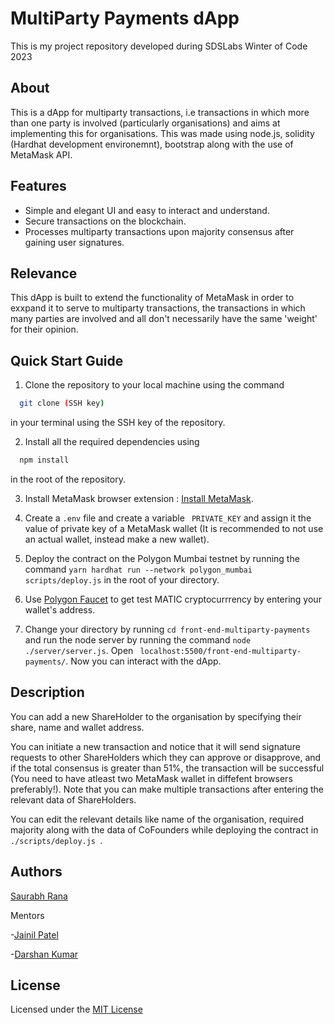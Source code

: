 
# MultiParty Payments dApp

This is my project repository developed during SDSLabs Winter of Code 2023

## About
This is a dApp for multiparty transactions, i.e transactions in which more than one party is involved (particularly organisations) and aims at implementing this for organisations.
This was made using node.js, solidity (Hardhat development environemnt), bootstrap along with the use of MetaMask API.


## Features

* Simple and elegant UI and easy to interact and understand.
* Secure transactions on the blockchain.
* Processes multiparty transactions upon majority consensus after gaining user signatures.

## Relevance 

This dApp is built to extend the functionality of MetaMask in order to exxpand it to serve to multiparty transactions, the transactions in which many parties are involved and all don't necessarily have the same 'weight' for their opinion.


## Quick Start Guide

1. Clone the repository to your local machine using the command 
```bash
  git clone (SSH key)
```
in your terminal using the SSH key of the repository.

2. Install all the required dependencies using 
```bash
  npm install
```
in the root of the repository.

3. Install MetaMask browser extension : [Install MetaMask](https://metamask.io/download/).

4. Create a ``` .env ``` file and create a variable ``` PRIVATE_KEY``` and assign it the value of private key of a MetaMask wallet (It is recommended to not use an actual wallet, instead make a new wallet).

5. Deploy the contract on the Polygon Mumbai testnet by running the command ``` yarn hardhat run --network polygon_mumbai scripts/deploy.js ``` in the root of your directory.

6. Use [Polygon Faucet](https://faucet.polygon.technology) to get test MATIC cryptocurrrency by entering your wallet's address.

7. Change your directory by running ```cd front-end-multiparty-payments ``` and run the node server by running the command ``` node ./server/server.js ```.
Open ``` localhost:5500/front-end-multiparty-payments/```. Now you can interact with the dApp.

## Description
You can add a new ShareHolder to the organisation by specifying their share, name and wallet address.

You can initiate a new transaction and notice that it will send signature requests to other ShareHolders which they can approve or disapprove, and if the total consensus is greater than 51%, the transaction will be successful (You need to have atleast two MetaMask wallet in diffefent browsers preferably!). Note that you can make multiple transactions after entering the relevant data of ShareHolders.

You can edit the relevant details like name of the organisation, required majority along with the data of CoFounders while deploying the contract in ```./scripts/deploy.js ```.

## Authors

[Saurabh Rana](https://github.com/Quebula17)

Mentors 



-[Jainil Patel](https://github.com/jainl28patel)

-[Darshan Kumar](https://github.com/itsdarshankumar)

## License 

Licensed under the [MIT License](https://github.com/sdswoc/multiparty-snap/blob/main/LICENSE)